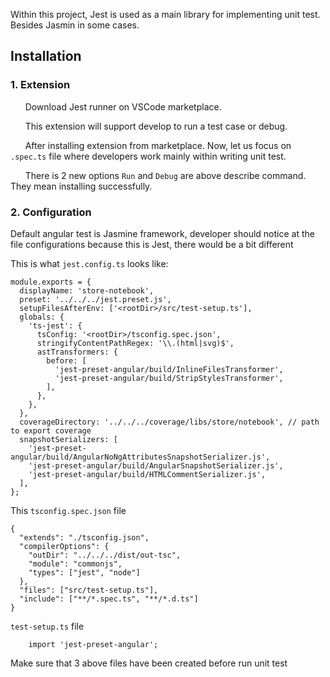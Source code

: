 Within this project, Jest is used as a main library for implementing unit test. Besides Jasmin in some cases.
## Installation
### 1. Extension
&nbsp; &nbsp; &nbsp; Download Jest runner on VSCode marketplace.

&nbsp; &nbsp; &nbsp; This extension will support develop to run a test case or debug.

&nbsp; &nbsp; &nbsp; After installing extension from marketplace. Now, let us focus on `.spec.ts` file where developers work mainly within writing unit test.

&nbsp; &nbsp; &nbsp; There is 2 new options `Run` and `Debug` are above describe command. They mean installing successfully.

### 2. Configuration
Default angular test is Jasmine framework, developer should notice at the file configurations because this is Jest, there would be a bit different

This is what `jest.config.ts` looks like:

    module.exports = {
      displayName: 'store-notebook',
      preset: '../../../jest.preset.js',
      setupFilesAfterEnv: ['<rootDir>/src/test-setup.ts'],
      globals: {
        'ts-jest': {
          tsConfig: '<rootDir>/tsconfig.spec.json',
          stringifyContentPathRegex: '\\.(html|svg)$',
          astTransformers: {
            before: [
              'jest-preset-angular/build/InlineFilesTransformer',
              'jest-preset-angular/build/StripStylesTransformer',
            ],
          },
        },
      },
      coverageDirectory: '../../../coverage/libs/store/notebook', // path to export coverage
      snapshotSerializers: [
        'jest-preset-angular/build/AngularNoNgAttributesSnapshotSerializer.js',
        'jest-preset-angular/build/AngularSnapshotSerializer.js',
        'jest-preset-angular/build/HTMLCommentSerializer.js',
      ],
    };
    
This `tsconfig.spec.json` file

    {
      "extends": "./tsconfig.json",
      "compilerOptions": {
        "outDir": "../../../dist/out-tsc",
        "module": "commonjs",
        "types": ["jest", "node"]
      },
      "files": ["src/test-setup.ts"],
      "include": ["**/*.spec.ts", "**/*.d.ts"]
    }

`test-setup.ts` file

        import 'jest-preset-angular';
Make sure that 3 above files have been created before run unit test
